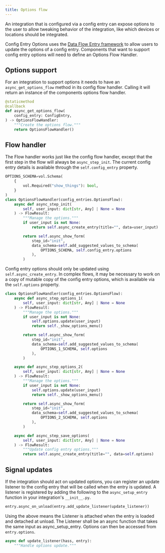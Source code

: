 ```yaml
---
title: Options flow
---
```


An integration that is configured via a config entry can expose options to the user to allow tweaking behavior of the integration, like which devices or locations should be integrated.

Config Entry Options uses the [Data Flow Entry framework](data_entry_flow_index.md) to allow users to update the options of a config entry. Components that want to support config entry options will need to define an Options Flow Handler.

## Options support

For an integration to support options it needs to have an `async_get_options_flow` method in its config flow handler. Calling it will return an instance of the components options flow handler.

```python
@staticmethod
@callback
def async_get_options_flow(
    config_entry: ConfigEntry,
) -> OptionsFlowHandler:
    """Create the options flow."""
    return OptionsFlowHandler()
```

## Flow handler

The Flow handler works just like the config flow handler, except that the first step in the flow will always be `async_step_init`. The current config entry details is available through the `self.config_entry` property.

```python
OPTIONS_SCHEMA=vol.Schema(
    {
        vol.Required("show_things"): bool,
    }
)
class OptionsFlowHandler(config_entries.OptionsFlow):
    async def async_step_init(
        self, user_input: dict[str, Any] | None = None
    ) -> FlowResult:
        """Manage the options."""
        if user_input is not None:
            return self.async_create_entry(title="", data=user_input)

        return self.async_show_form(
            step_id="init",
            data_schema=self.add_suggested_values_to_schema(
                OPTIONS_SCHEMA, self.config_entry.options
            ),
        )
```

Config entry options should only be updated using `self.async_create_entry`. In complex flows, it may be necessary to work on a copy of mutable copy of the config entry options, which is available via the `self.options` property.

```python
class OptionsFlowHandler(config_entries.OptionsFlow):
    async def async_step_options_1(
        self, user_input: dict[str, Any] | None = None
    ) -> FlowResult:
        """Manage the options."""
        if user_input is not None:
            self.options.update(user_input)
            return self._show_options_menu()

        return self.async_show_form(
            step_id="init",
            data_schema=self.add_suggested_values_to_schema(
                OPTIONS_1_SCHEMA, self.options
            ),
        )

    async def async_step_options_2(
        self, user_input: dict[str, Any] | None = None
    ) -> FlowResult:
        """Manage the options."""
        if user_input is not None:
            self.options.update(user_input)
            return self._show_options_menu()

        return self.async_show_form(
            step_id="init",
            data_schema=self.add_suggested_values_to_schema(
                OPTIONS_2_SCHEMA, self.options
            ),
        )

    async def async_step_save_options(
        self, user_input: dict[str, Any] | None = None
    ) -> FlowResult:
        """Update config entry options."""
        return self.async_create_entry(title="", data=self.options)
```

## Signal updates

If the integration should act on updated options, you can register an update listener to the config entry that will be called when the entry is updated. A listener is registered by adding the following to the `async_setup_entry` function in your integration's `__init__.py`.

```python
entry.async_on_unload(entry.add_update_listener(update_listener))
```

Using the above means the Listener is attached when the entry is loaded and detached at unload. The Listener shall be an async function that takes the same input as async_setup_entry. Options can then be accessed from `entry.options`.

```python
async def update_listener(hass, entry):
    """Handle options update."""
```
